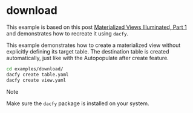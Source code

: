 # download

This example is based on this post [Materialized Views Illuminated, Part 1](https://altinity.com/blog/clickhouse-materialized-views-illuminated-part-1) and demonstrates how to recreate it using `dacfy`.

This example demonstrates how to create a materialized view without explicitly defining its target table. The destination table is created automatically, just like with the Autopopulate after create feature.

```bash
cd examples/download/
dacfy create table.yaml
dacfy create view.yaml
```

> [!NOTE]  
> Make sure the `dacfy` package is installed on your system.
